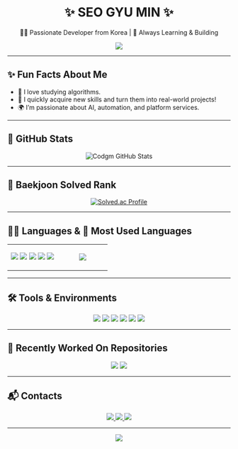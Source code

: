 <h1 align="center">✨ SEO GYU MIN ✨</h1>
<p align="center">🙋‍♂️ Passionate Developer from Korea | 🎯 Always Learning & Building</p>

<p align="center">
  <img src="https://readme-typing-svg.herokuapp.com?font=Fira+Code&size=24&pause=1000&color=1AB5FF&center=true&vCenter=true&width=435&lines=Hello!+I'm+Codgm+%F0%9F%91%8B;AI+%26+Software+Engineer;Loves+Problem+Solving+%26+Development" />
</p>

---

## ✨ Fun Facts About Me

- 🧠 I love studying algorithms.
- 🚀 I quickly acquire new skills and turn them into real-world projects!
- 🌍 I’m passionate about AI, automation, and platform services.

---

## 🚀 GitHub Stats
<p align="center">
  <img src="https://github-readme-stats.vercel.app/api?username=Codgm&show_icons=true&theme=tokyonight" alt="Codgm GitHub Stats" />
</p>

---

## 🧠 Baekjoon Solved Rank
<p align="center">
  <a href="https://solved.ac/sgm0922">
    <img src="http://mazassumnida.wtf/api/generate_badge?boj=sgm0922" alt="Solved.ac Profile" />
  </a>
</p>

---

## 🧑‍💻 Languages & 💬 Most Used Languages

<table align="center">
  <tr>
    <td align="center" width="50%">
      <p>
        <img src="https://img.shields.io/badge/C++-00599C?style=for-the-badge&logo=c%2b%2b&logoColor=white"/>
        <img src="https://img.shields.io/badge/Python-3776AB?style=for-the-badge&logo=python&logoColor=white"/>
        <img src="https://img.shields.io/badge/Kotlin-7F52FF?style=for-the-badge&logo=kotlin&logoColor=white"/>
        <img src="https://img.shields.io/badge/Java-007396?style=for-the-badge&logo=java&logoColor=white"/>
        <img src="https://img.shields.io/badge/JavaScript-F7DF1E?style=for-the-badge&logo=javascript&logoColor=black"/>
      </p>
    </td>
    <td align="center" width="50%">
      <img src="https://github-readme-stats.vercel.app/api/top-langs/?username=Codgm&layout=compact&theme=tokyonight&langs_count=6&hide=HTML,CSS&custom_title=My+Favorite+Languages" />
    </td>
  </tr>
</table>

---

## 🛠️ Tools & Environments
<p align="center">
  <img src="https://img.shields.io/badge/Git-F05032.svg?&style=for-the-badge&logo=Git&logoColor=white"/>
  <img src="https://img.shields.io/badge/VSCode-007ACC.svg?&style=for-the-badge&logo=Visual%20Studio%20Code&logoColor=white"/>
  <img src="https://img.shields.io/badge/Android%20Studio-3DDC84.svg?&style=for-the-badge&logo=Android%20Studio&logoColor=white"/>
  <img src="https://img.shields.io/badge/Eclipse-2C2255?style=for-the-badge&logo=Eclipse&logoColor=white"/>
  <img src="https://img.shields.io/badge/Ubuntu-E95420?style=for-the-badge&logo=Ubuntu&logoColor=white"/>
  <img src="https://img.shields.io/badge/VMware-607078?style=for-the-badge&logo=VMware&logoColor=white"/>
</p>

---

## 📌 Recently Worked On Repositories

<p align="center">
  <img src="https://github-readme-stats.vercel.app/api/pin/?username=Codgm&repo=Lifewisp&theme=tokyonight" />
  <img src="https://github-readme-stats.vercel.app/api/pin/?username=Codgm&repo=slacko&theme=tokyonight" />
</p>

---

## 📬 Contacts
<p align="center">
  <a href="https://Codgm.tistory.com/">
    <img src="https://img.shields.io/badge/Tech%20Blog-black?style=for-the-badge&logo=github&logoColor=white"/>
  </a>
  <a href="mailto:sgm438@gmail.com">
    <img src="https://img.shields.io/badge/Gmail-d14836?style=for-the-badge&logo=Gmail&logoColor=white"/>
  </a>
  <a href="mailto:sgm0209@naver.com">
    <img src="https://img.shields.io/badge/Naver-03C75A?style=for-the-badge&logo=Naver&logoColor=white"/>
  </a>
</p>

---

<p align="center">
  <img src="https://capsule-render.vercel.app/api?type=waving&color=0:1E90FF,100:8A2BE2&height=100&section=footer"/>
</p>
